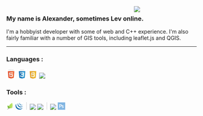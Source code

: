 <img align="right" style="float:right; width: 33%;" src="https://github-readme-stats.vercel.app/api/top-langs/?username=levtus&show_icons=true&theme=vue-dark&layout=compact">

### My name is Alexander, sometimes Lev online.
I'm a hobbyist developer with some of web and C++ experience.
I'm also fairly familiar with a number of GIS tools, including leaflet.js and QGIS.


---

### Languages : 

<div id="languages">
  <img src="html.png" style="width: 5%" > 
  <img src="css.png" style="width: 5%"> 
  <img src="js.png" style="width: 5%"> 
  <img src="https://upload.wikimedia.org/wikipedia/commons/thumb/1/18/ISO_C%2B%2B_Logo.svg/180px-ISO_C%2B%2B_Logo.svg.png" style="width: 4%">
<!--   
<img src="line.png" style="width: 2%"> 
  <img src="https://em-content.zobj.net/thumbs/120/google/110/flag-for-sweden_1f1f8-1f1ea.png" style="width: 5%"> 
  <img src="https://em-content.zobj.net/thumbs/120/google/110/flag-for-england_1f3f4-e0067-e0062-e0065-e006e-e0067-e007f.png" style="width: 5%"> 
  <img src="https://em-content.zobj.net/thumbs/120/google/110/flag-for-germany_1f1e9-1f1ea.png" style="width: 5%"> 
-->
</div>


### Tools :

<div id="tools">
  <img src="leaflet.png" style="width: 4%"> 
  <img src="https://raw.githubusercontent.com/devicons/devicon/master/icons/jquery/jquery-plain.svg" style="width: 4%">
  <img src="line.png" style="width: 2%"> 
  <img src="https://i.ibb.co/kSYBHvW/6a00d83451706569e2017d3ca87d4c970c-removebg-preview.png" style="width: 4%"> 
  <img src="https://www.blockbench.net/images/logos/icon.png" style="width: 4%"> 
  <img src="line.png" style="width: 2%"> 
  <img src="https://i.imgur.com/51dSsGk.png" style="width: 4%"> 
  <img src="https://raw.githubusercontent.com/devicons/devicon/master/icons/photoshop/photoshop-plain.svg" style="width: 4%"> 
</div>
